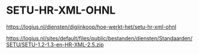 # SETU-HR-XML-OHNL

https://logius.nl/diensten/digiinkoop/hoe-werkt-het/setu-hr-xml-ohnl



https://logius.nl/sites/default/files/public/bestanden/diensten/Standaarden/SETU/SETU-1.2-1.3-en-HR-XML-2.5.zip